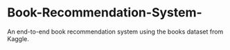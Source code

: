 # Book-Recommendation-System-
An end-to-end book recommendation system using the books dataset from Kaggle. 
